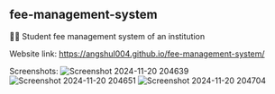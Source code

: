 ## fee-management-system
🧑‍🎓 Student fee management system of an institution

Website link: https://angshul004.github.io/fee-management-system/

Screenshots:
![Screenshot 2024-11-20 204639](https://github.com/user-attachments/assets/fe753ebf-8ab2-4d11-847d-ae1cbf978eae)
![Screenshot 2024-11-20 204651](https://github.com/user-attachments/assets/2a1772a0-01fa-4aa3-b723-433cec344379)
![Screenshot 2024-11-20 204704](https://github.com/user-attachments/assets/4b068bfd-e149-4d50-a1f0-ad76b1ad3919)

